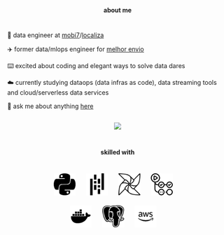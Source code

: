 <p align="center"><a href="https://vitorschuh.github.io"></a></p>

<div align="center" style="margin-bottom: 40px">
  <strong>about me</strong>
</div>

🎲 data engineer at [mobi7](https://www.mobi7.com.br/)/[localiza](https://www.localiza.com/)

✈️ former data/mlops engineer for [melhor envio](https://melhorenvio.com.br/)

⌨️ excited about coding and elegant ways to solve data dares

☁️ currently studying dataops (data infras as code), data streaming tools and cloud/serverless data services

💬 ask me about anything [here](https://github.com/vitorschuh/vitorschuh/issues)

##
<div align="center">
  <a href="https://github.com/vitorschuh">
  <img height="180em" src="https://github-readme-stats.vercel.app/api?username=vitorschuh&show_icons=true&theme=graywhite&include_all_commits=true&count_private=true"/>
  </a>
</div>

##
<div align="center" style="text-align: center; margin-top: 40px; margin-bottom: 40px">
  <strong>skilled with</strong>
</div>

###
<div align="center">
  <img src="assets/python.png" alt="python" style="width: 50px; height: 50px; margin-right: 20px;">
  <img src="assets/pandas.png" alt="pandas" style="width: 50px; height: 50px; margin-right: 20px;">
  <img src="assets/airflow.png" alt="airflow" style="width: 50px; height: 50px; margin-right: 20px;">
  <img src="assets/actions.png" alt="actions" style="width: 50px; height: 50px; margin-right: 20px;">
</div>

<div align="center" style="margin-top: 20px;">
  <img src="assets/docker.png" alt="docker" style="width: 50px; height: 50px; margin-right: 20px;">
  <img src="assets/postgres.png" alt="postgres" style="width: 50px; height: 50px; margin-right: 20px;">
  <img src="assets/aws.png" alt="aws" style="width: 50px; height: 50px; margin-right: 20px;">
</div>

